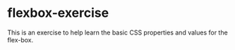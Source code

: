 # flexbox-exercise

This is an exercise to help learn the basic CSS properties and values for the flex-box.


